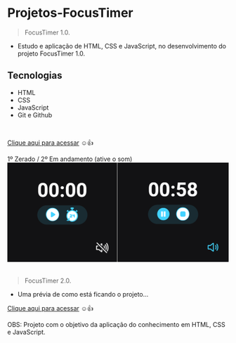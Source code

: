 # Projetos-FocusTimer

> FocusTimer 1.0.

* Estudo e aplicação de HTML, CSS e JavaScript, no desenvolvimento do projeto FocusTimer 1.0.

## Tecnologias
- HTML
- CSS
- JavaScript
- Git e Github
</br>

[Clique aqui para acessar](https://karinewagner.github.io/Projetos-FocusTimer/FocusTimer-1.0/) ☺️👍

1º Zerado / 2º Em andamento (ative o som)
![preview](./FocusTimer-1.0/.github/preview.png) 
</br>
</br>

> FocusTimer 2.0.

* Uma prévia de como está ficando o projeto...

[Clique aqui para acessar](https://karinewagner.github.io/Projetos-FocusTimer/FocusTimer-2.0/) ☺️👍

OBS: Projeto com o objetivo da aplicação do conhecimento em HTML, CSS e JavaScript.
